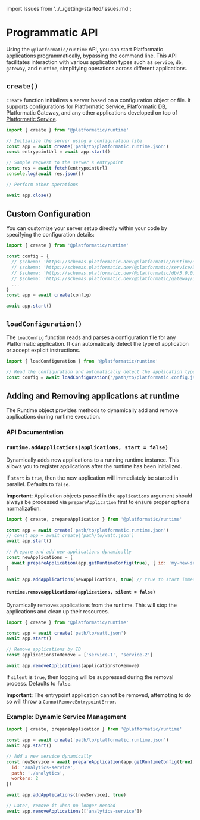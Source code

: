 import Issues from '../../getting-started/issues.md';

# Programmatic API

Using the `@platformatic/runtime` API, you can start Platformatic applications programmatically, bypassing the command line. This API facilitates interaction with various application types such as `service`, `db`, `gateway`, and `runtime`, simplifying operations across different applications.

## `create()`

`create` function initializes a server based on a configuration object or file. It supports configurations for Platformatic Service, Platformatic DB, Platformatic Gateway, and any other applications developed on top of [Platformatic Service](../service/programmatic.md).

```js
import { create } from '@platformatic/runtime'

// Initialize the server using a configuration file
const app = await create('path/to/platformatic.runtime.json')
const entrypointUrl = await app.start()

// Sample request to the server's entrypoint
const res = await fetch(entrypointUrl)
console.log(await res.json())

// Perform other operations

await app.close()
```

## Custom Configuration

You can customize your server setup directly within your code by specifying the configuration details:

```js
import { create } from '@platformatic/runtime'

const config = {
  // $schema: 'https://schemas.platformatic.dev/@platformatic/runtime/3.0.0.json',
  // $schema: 'https://schemas.platformatic.dev/@platformatic/service/3.0.0.json',
  // $schema: 'https://schemas.platformatic.dev/@platformatic/db/3.0.0.json',
  // $schema: 'https://schemas.platformatic.dev/@platformatic/gateway/3.0.0.json'
  ...
}
const app = await create(config)

await app.start()
```

## `loadConfiguration()`

The `loadConfig` function reads and parses a configuration file for any Platformatic application. It can automatically detect the type of application or accept explicit instructions.

```js
import { loadConfiguration } from '@platformatic/runtime'

// Read the configuration and automatically detect the application type.
const config = await loadConfiguration('/path/to/platformatic.config.json')
```

## Adding and Removing applications at runtime

The Runtime object provides methods to dynamically add and remove applications during runtime execution.

### API Documentation

### `runtime.addApplications(applications, start = false)`

Dynamically adds new applications to a running runtime instance. This allows you to register applications after the runtime has been initialized.

If `start` is `true`, then the new application will immediately be started in parallel. Defaults to `false`.

**Important**: Application objects passed in the `applications` argument should always be processed via `prepareApplication` first to ensure proper options normalization.

```js
import { create, prepareApplication } from '@platformatic/runtime'

const app = await create('path/to/platformatic.runtime.json')
// const app = await create('path/to/watt.json')
await app.start()

// Prepare and add new applications dynamically
const newApplications = [
  await prepareApplication(app.getRuntimeConfig(true), { id: 'my-new-service', path: './new-service' })
]

await app.addApplications(newApplications, true) // true to start immediately
```

#### `runtime.removeApplications(applications, silent = false)`

Dynamically removes applications from the runtime. This will stop the applications and clean up their resources.

```js
import { create } from '@platformatic/runtime'

const app = await create('path/to/watt.json')
await app.start()

// Remove applications by ID
const applicationsToRemove = ['service-1', 'service-2']

await app.removeApplications(applicationsToRemove)
```

If `silent` is `true`, then logging will be suppressed during the removal process. Defaults to `false`.

**Important**: The entrypoint application cannot be removed, attempting to do so will throw a `CannotRemoveEntrypointError`.

### Example: Dynamic Service Management

```js
import { create, prepareApplication } from '@platformatic/runtime'

const app = await create('path/to/platformatic.runtime.json')
await app.start()

// Add a new service dynamically
const newService = await prepareApplication(app.getRuntimeConfig(true), {
  id: 'analytics-service',
  path: './analytics',
  workers: 2
})

await app.addApplications([newService], true)

// Later, remove it when no longer needed
await app.removeApplications(['analytics-service'])
```

<Issues />
